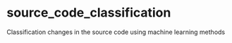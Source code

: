 # source_code_classification
Classification changes in the source code using machine learning methods
